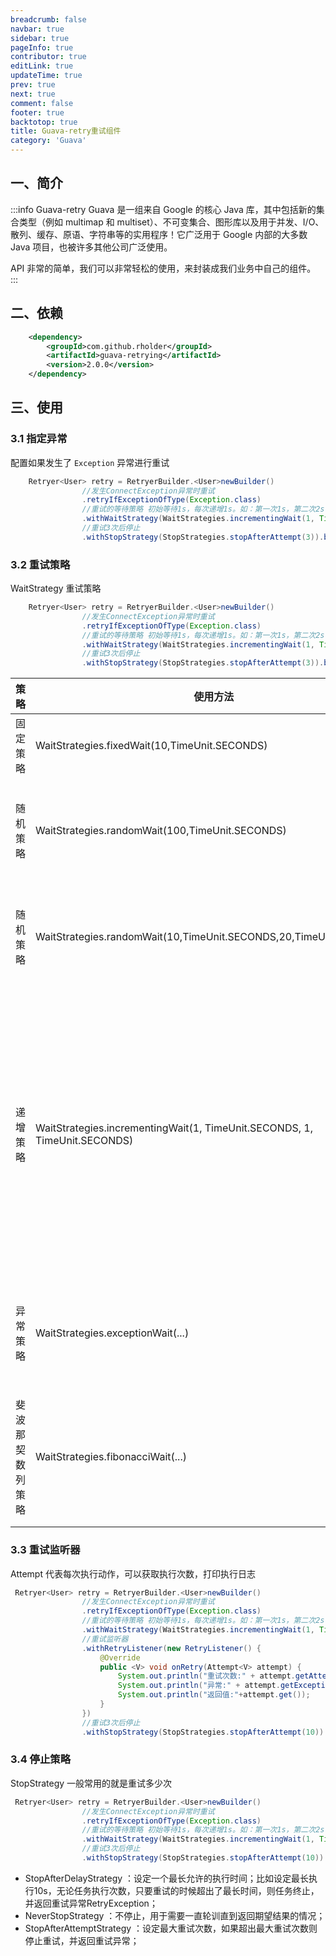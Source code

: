 ```yaml
---
breadcrumb: false
navbar: true
sidebar: true
pageInfo: true
contributor: true
editLink: true
updateTime: true
prev: true
next: true
comment: false
footer: true
backtotop: true
title: Guava-retry重试组件
category: 'Guava'
---
```


## 一、简介

:::info Guava-retry
Guava 是一组来自 Google 的核心 Java 库，其中包括新的集合类型（例如 multimap 和 multiset）、不可变集合、图形库以及用于并发、I/O、散列、缓存、原语、字符串等的实用程序！它广泛用于 Google
内部的大多数 Java 项目，也被许多其他公司广泛使用。


API 非常的简单，我们可以非常轻松的使用，来封装成我们业务中自己的组件。
:::

## 二、依赖

```xml 
    <dependency>
        <groupId>com.github.rholder</groupId>
        <artifactId>guava-retrying</artifactId>
        <version>2.0.0</version>
    </dependency>
```

## 三、使用

### 3.1 指定异常

配置如果发生了 `Exception` 异常进行重试

```java {3}
    Retryer<User> retry = RetryerBuilder.<User>newBuilder()
                //发生ConnectException异常时重试
                .retryIfExceptionOfType(Exception.class)
                //重试的等待策略 初始等待1s，每次递增1s。如：第一次1s，第二次2s，第三次3s，以此类推...
                .withWaitStrategy(WaitStrategies.incrementingWait(1, TimeUnit.SECONDS, 1, TimeUnit.SECONDS))
                //重试3次后停止
                .withStopStrategy(StopStrategies.stopAfterAttempt(3)).build();
```

### 3.2 重试策略

WaitStrategy 重试策略

```java {5}
    Retryer<User> retry = RetryerBuilder.<User>newBuilder()
                //发生ConnectException异常时重试
                .retryIfExceptionOfType(Exception.class)
                //重试的等待策略 初始等待1s，每次递增1s。如：第一次1s，第二次2s，第三次3s，以此类推...
                .withWaitStrategy(WaitStrategies.incrementingWait(1, TimeUnit.SECONDS, 1, TimeUnit.SECONDS))
                //重试3次后停止
                .withStopStrategy(StopStrategies.stopAfterAttempt(3)).build();
```

| 策略             | 使用方法                                                     | 说明                                                         |
| ---------------- | ------------------------------------------------------------ | ------------------------------------------------------------ |
| 固定策略         | WaitStrategies.fixedWait(10,TimeUnit.SECONDS)                | 每10秒执行一次                                               |
| 随机策略         | WaitStrategies.randomWait(100,TimeUnit.SECONDS)              | 0 到 100秒之间随机执行一次                                   |
| 随机策略         | WaitStrategies.randomWait(10,TimeUnit.SECONDS,20,TimeUnit.SECONDS) | 10 到 20秒之间随机执行一次                                   |
| 递增策略         | WaitStrategies.incrementingWait(1, TimeUnit.SECONDS, 1, TimeUnit.SECONDS) | 初始等待1s，每次递增1s。如：第一次1s，第二次2s，第三次3s，以此类推... |
| 异常策略         | WaitStrategies.exceptionWait(...)                            | 不同的异常返回不同的重试时间                                 |
| 斐波那契数列策略 | WaitStrategies.fibonacciWait(...)                            | 1、1、2、3、5、8、13、21类推                                 |

### 3.3 重试监听器

Attempt 代表每次执行动作，可以获取执行次数，打印执行日志

```java {7}
 Retryer<User> retry = RetryerBuilder.<User>newBuilder()
                //发生ConnectException异常时重试
                .retryIfExceptionOfType(Exception.class)
                //重试的等待策略 初始等待1s，每次递增1s。如：第一次1s，第二次2s，第三次3s，以此类推...
                .withWaitStrategy(WaitStrategies.incrementingWait(1, TimeUnit.SECONDS, 1, TimeUnit.SECONDS))
                //重试监听器
                .withRetryListener(new RetryListener() {
                    @Override
                    public <V> void onRetry(Attempt<V> attempt) {
                        System.out.println("重试次数:" + attempt.getAttemptNumber());
                        System.out.println("异常:" + attempt.getExceptionCause());
                        System.out.println("返回值:"+attempt.get());
                    }
                })
                //重试3次后停止
                .withStopStrategy(StopStrategies.stopAfterAttempt(10)).build();
```

### 3.4 停止策略

StopStrategy 一般常用的就是重试多少次

```java {7}
 Retryer<User> retry = RetryerBuilder.<User>newBuilder()
                //发生ConnectException异常时重试
                .retryIfExceptionOfType(Exception.class)
                //重试的等待策略 初始等待1s，每次递增1s。如：第一次1s，第二次2s，第三次3s，以此类推...
                .withWaitStrategy(WaitStrategies.incrementingWait(1, TimeUnit.SECONDS, 1, TimeUnit.SECONDS))
                //重试3次后停止
                .withStopStrategy(StopStrategies.stopAfterAttempt(10)).build();
```

- StopAfterDelayStrategy ：设定一个最长允许的执行时间；比如设定最长执行10s，无论任务执行次数，只要重试的时候超出了最长时间，则任务终止，并返回重试异常RetryException；
- NeverStopStrategy ：不停止，用于需要一直轮训直到返回期望结果的情况；
- StopAfterAttemptStrategy ：设定最大重试次数，如果超出最大重试次数则停止重试，并返回重试异常；

